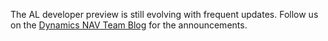 The AL developer preview is still evolving with frequent updates. Follow us on the [Dynamics NAV Team Blog](https://go.microsoft.com/fwlink/?linkid=834891) for the announcements.